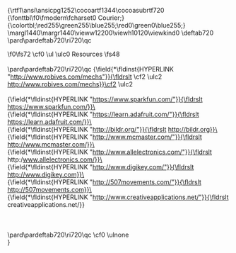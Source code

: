 {\rtf1\ansi\ansicpg1252\cocoartf1344\cocoasubrtf720
{\fonttbl\f0\fmodern\fcharset0 Courier;}
{\colortbl;\red255\green255\blue255;\red0\green0\blue255;}
\margl1440\margr1440\vieww12200\viewh10120\viewkind0
\deftab720
\pard\pardeftab720\ri720\qc

\f0\fs72 \cf0 \ul \ulc0 Resources
\fs48 \
\
\pard\pardeftab720\ri720\qc
{\field{\*\fldinst{HYPERLINK "http://www.robives.com/mechs"}}{\fldrslt \cf2 \ulc2 http://www.robives.com/mechs}}\cf2 \ulc2 \
\
{\field{\*\fldinst{HYPERLINK "https://www.sparkfun.com/"}}{\fldrslt https://www.sparkfun.com/}}\
\
{\field{\*\fldinst{HYPERLINK "https://learn.adafruit.com/"}}{\fldrslt https://learn.adafruit.com/}}\
\
{\field{\*\fldinst{HYPERLINK "http://bildr.org/"}}{\fldrslt http://bildr.org}}\
\
{\field{\*\fldinst{HYPERLINK "http://www.mcmaster.com/"}}{\fldrslt http://www.mcmaster.com/}}\
\
{\field{\*\fldinst{HYPERLINK "http://www.allelectronics.com/"}}{\fldrslt http:/www.allelectronics.com/}}\
\
{\field{\*\fldinst{HYPERLINK "http://www.digikey.com/"}}{\fldrslt http://www.digikey.com}}\
\
{\field{\*\fldinst{HYPERLINK "http://507movements.com/"}}{\fldrslt http://507movements.com}}\
\
{\field{\*\fldinst{HYPERLINK "http://www.creativeapplications.net/"}}{\fldrslt creativeapplications.net/}}\
\
\
\
\pard\pardeftab720\ri720\qc
\cf0 \ulnone \
}